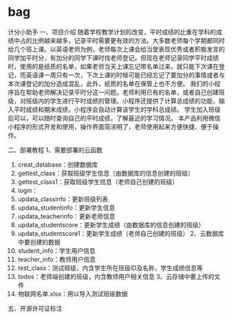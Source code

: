# bag
计分小助手
一、项目介绍
随着学校教学计划的改变，平时成绩的比重在学科的成绩中占的比例越来越多，记录平时需要更有效的方法。大多数老师每个学期都同时给几个班上课。以英语老师为例，老师每次上课会给当堂表现优秀或者积极发言的同学加平时分，有加分的同学下课时找老师登记。但现在老师记录同学平时成绩时，使用的是纸质的名单，如果老师当天上课忘记带名单过来，就只能下次课在登记，而英语课一周只有一次，下次上课的时候可能已经忘记了要加分的事情或者与本次课登记的加分造成混乱，此外，纸质的名单在保管上也不方便。
我们的小程序旨在帮助老师解决记录平时分这一问题。老师利用已有的名单，或者自己创建班级，对班级内的学生进行平时成绩的管理。小程序还提供了计算总成绩的功能，输入平时成绩和期末成绩，小程序会自动计算该学生的学科总成绩。
学生加入班级后可以，可以随时查询自己的平时成绩，了解最近的学习情况。
本产品利用微信小程序的形式开发和使用，操作界面简洁明了，老师使用起来方便快捷、便于操作。

二、部署教程
1、需要部署的云函数
1)	creat_database：创建数据库
2)	gettest_class：获取班级学生信息（由数据库的信息创建的班级）
3)	gettest_class1：获取班级学生信息（老师自己创建的班级）
4)	login：
5)	updata_classinfo：更新班级列表
6)	updata_studentinfo：更新学生信息
7)	updata_teacherinfo：更新老师信息
8)	updata_studentscore：更新学生成绩（由数据库的信息创建的班级）
9)	updata_studentscore1：更新学生成绩（老师自己创建的班级）
2、云数据库中要创建的数据
1)	student_info：学生用户信息
2)	teacher_info：教师用户信息
3)	test_class：测试班级，内含学生所在班级ID及名称，学生成绩信息等
4)	todos：老师端创建的班级，内含教师用户相关信息
3、云存储中要上传的文件
1)	物联网名单.xlsx：用以导入测试班级数据

五、开源许可证标注

